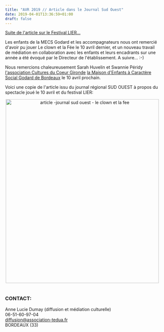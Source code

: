 ```yaml
---
title: "AVR 2019 // Article dans le Journal Sud Ouest"
date: 2019-04-01T13:36:59+01:00
draft: false
---
```


[Suite de l'article sur le Festival LIER...](https://leclownetlafee.fr/posts/representation-a-la-MECS-godard-dans-le-cadre-du-festival-lier)

Les enfants de la MECS Godard et les accompagnateurs nous ont remercié d'avoir pu jouer Le clown et la Fée le 10 avril dernier, et un nouveau travail de médiation en collaboration avec les enfants et leurs encadrants sur une année a été évoqué par le Directeur de l'établissement. A suivre... :-)

Nous remercions chaleureusement Sarah Huvelin et Swannie Péridy [l'association Cultures du Coeur Gironde](https://www.culturesducoeur.org/CULTURES_DU_COEUR_33) [la Maison d'Enfants à Caractère Social Godard de Bordeaux](http://aeis.fr/presentation/etablissements/la-maison-d-enfants-a-caractere/) le 10 avril prochain.

Voici une copie de l'article issu du journal régional SUD OUEST à propos du spectacle joué le 10 avril et du festival LIER:
<br>
<center> <img src="/images/article-sud-ouest-mecs-godard.jpg" alt="article -journal sud ouest - le clown et la fee" height="600" width="500"> </center>
<br>



### CONTACT:
Anne Lucie Dumay (diffusion et médiation culturelle)<br>
06-51-60-97-04<br>
diffusion@association-tedua.fr<br>
BORDEAUX (33)

